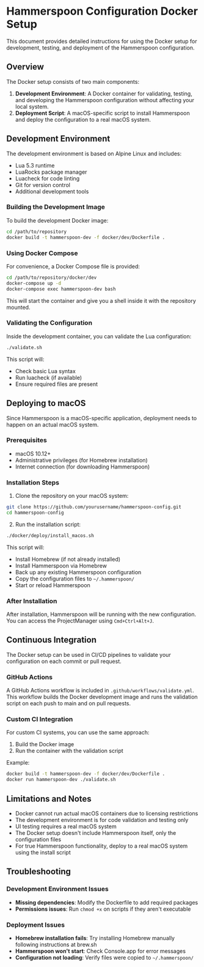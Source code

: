 # Hammerspoon Configuration Docker Setup

This document provides detailed instructions for using the Docker setup for development, testing, and deployment of the Hammerspoon configuration.

## Overview

The Docker setup consists of two main components:

1. **Development Environment**: A Docker container for validating, testing, and developing the Hammerspoon configuration without affecting your local system.
2. **Deployment Script**: A macOS-specific script to install Hammerspoon and deploy the configuration to a real macOS system.

## Development Environment

The development environment is based on Alpine Linux and includes:

- Lua 5.3 runtime
- LuaRocks package manager
- Luacheck for code linting
- Git for version control
- Additional development tools

### Building the Development Image

To build the development Docker image:

```bash
cd /path/to/repository
docker build -t hammerspoon-dev -f docker/dev/Dockerfile .
```

### Using Docker Compose

For convenience, a Docker Compose file is provided:

```bash
cd /path/to/repository/docker/dev
docker-compose up -d
docker-compose exec hammerspoon-dev bash
```

This will start the container and give you a shell inside it with the repository mounted.

### Validating the Configuration

Inside the development container, you can validate the Lua configuration:

```bash
./validate.sh
```

This script will:
- Check basic Lua syntax
- Run luacheck (if available)
- Ensure required files are present

## Deploying to macOS

Since Hammerspoon is a macOS-specific application, deployment needs to happen on an actual macOS system.

### Prerequisites

- macOS 10.12+
- Administrative privileges (for Homebrew installation)
- Internet connection (for downloading Hammerspoon)

### Installation Steps

1. Clone the repository on your macOS system:

```bash
git clone https://github.com/yourusername/hammerspoon-config.git
cd hammerspoon-config
```

2. Run the installation script:

```bash
./docker/deploy/install_macos.sh
```

This script will:
- Install Homebrew (if not already installed)
- Install Hammerspoon via Homebrew
- Back up any existing Hammerspoon configuration
- Copy the configuration files to `~/.hammerspoon/`
- Start or reload Hammerspoon

### After Installation

After installation, Hammerspoon will be running with the new configuration. You can access the ProjectManager using `Cmd+Ctrl+Alt+J`.

## Continuous Integration

The Docker setup can be used in CI/CD pipelines to validate your configuration on each commit or pull request.

### GitHub Actions

A GitHub Actions workflow is included in `.github/workflows/validate.yml`. This workflow builds the Docker development image and runs the validation script on each push to main and on pull requests.

### Custom CI Integration

For custom CI systems, you can use the same approach:

1. Build the Docker image
2. Run the container with the validation script

Example:

```bash
docker build -t hammerspoon-dev -f docker/dev/Dockerfile .
docker run hammerspoon-dev ./validate.sh
```

## Limitations and Notes

- Docker cannot run actual macOS containers due to licensing restrictions
- The development environment is for code validation and testing only
- UI testing requires a real macOS system
- The Docker setup doesn't include Hammerspoon itself, only the configuration files
- For true Hammerspoon functionality, deploy to a real macOS system using the install script

## Troubleshooting

### Development Environment Issues

- **Missing dependencies**: Modify the Dockerfile to add required packages
- **Permissions issues**: Run `chmod +x` on scripts if they aren't executable

### Deployment Issues

- **Homebrew installation fails**: Try installing Homebrew manually following instructions at brew.sh
- **Hammerspoon won't start**: Check Console.app for error messages
- **Configuration not loading**: Verify files were copied to `~/.hammerspoon/` 
